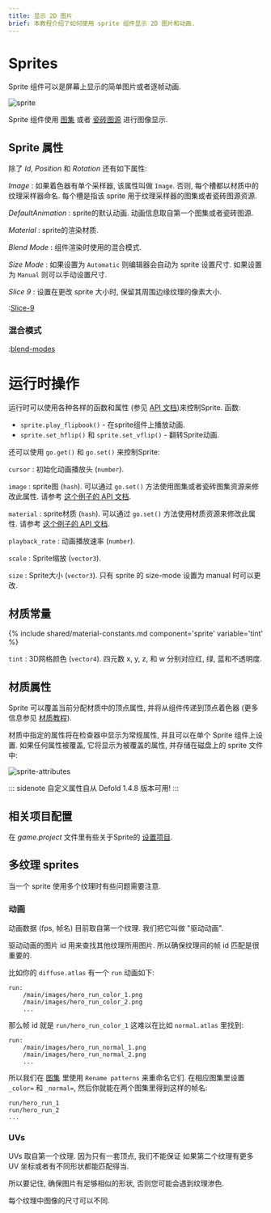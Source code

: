 ```yaml
---
title: 显示 2D 图片
brief: 本教程介绍了如何使用 sprite 组件显示 2D 图片和动画.
---
```


#  Sprites

Sprite 组件可以是屏幕上显示的简单图片或者逐帧动画.

![sprite](images/graphics/sprite.png)

Sprite 组件使用 [图集](/manuals/atlas) 或者 [瓷砖图源](/manuals/tilesource) 进行图像显示.

## Sprite 属性

除了 *Id*, *Position* 和 *Rotation* 还有如下属性:

*Image*
: 如果着色器有单个采样器, 该属性叫做 `Image`. 否则, 每个槽都以材质中的纹理采样器命名.
  每个槽是指该 sprite 用于纹理采样器的图集或者瓷砖图源资源.

*DefaultAnimation*
: sprite的默认动画. 动画信息取自第一个图集或者瓷砖图源.

*Material*
: sprite的渲染材质.

*Blend Mode*
: 组件渲染时使用的混合模式.

*Size Mode*
: 如果设置为 `Automatic` 则编辑器会自动为 sprite 设置尺寸. 如果设置为 `Manual` 则可以手动设置尺寸.

*Slice 9*
: 设置在更改 sprite 大小时, 保留其周围边缘纹理的像素大小.

:[Slice-9](../shared/slice-9-texturing.md)

### 混合模式
:[blend-modes](../shared/blend-modes.md)

# 运行时操作

运行时可以使用各种各样的函数和属性 (参见 [API 文档](/ref/sprite/))来控制Sprite. 函数:

* `sprite.play_flipbook()` - 在sprite组件上播放动画.
* `sprite.set_hflip()` 和 `sprite.set_vflip()` - 翻转Sprite动画.

还可以使用 `go.get()` 和 `go.set()` 来控制Sprite:

`cursor`
: 初始化动画播放头 (`number`).

`image`
: sprite图 (`hash`). 可以通过 `go.set()` 方法使用图集或者瓷砖图集资源来修改此属性. 请参考 [这个例子的 API 文档](/ref/sprite/#image).

`material`
: sprite材质 (`hash`). 可以通过 `go.set()` 方法使用材质资源来修改此属性. 请参考 [这个例子的 API 文档](/ref/sprite/#material).

`playback_rate`
: 动画播放速率 (`number`).

`scale`
: Sprite缩放 (`vector3`).

`size`
: Sprite大小 (`vector3`). 只有 sprite 的 size-mode 设置为 manual 时可以更改.

## 材质常量

{% include shared/material-constants.md component='sprite' variable='tint' %}

`tint`
: 3D网格颜色 (`vector4`). 四元数 x, y, z, 和 w 分别对应红, 绿, 蓝和不透明度.

## 材质属性

Sprite 可以覆盖当前分配材质中的顶点属性, 并将从组件传递到顶点着色器 (更多信息参见 [材质教程](/manuals/material/#attributes)).

材质中指定的属性将在检查器中显示为常规属性, 并且可以在单个 Sprite 组件上设置. 如果任何属性被覆盖, 它将显示为被覆盖的属性, 并存储在磁盘上的 sprite 文件中:

![sprite-attributes](../images/graphics/sprite-attributes.png)

::: sidenote
自定义属性自从 Defold 1.4.8 版本可用!
:::

## 相关项目配置

在 *game.project* 文件里有些关于Sprite的 [设置项目](/manuals/project-settings#sprite).

## 多纹理 sprites

当一个 sprite 使用多个纹理时有些问题需要注意.

### 动画

动画数据 (fps, 帧名) 目前取自第一个纹理. 我们把它叫做 "驱动动画".

驱动动画的图片 id 用来查找其他纹理所用图片.
所以确保纹理间的帧 id 匹配是很重要的.

比如你的 `diffuse.atlas` 有一个 `run` 动画如下:

```
run:
    /main/images/hero_run_color_1.png
    /main/images/hero_run_color_2.png
    ...
```

那么帧 id 就是 `run/hero_run_color_1` 这难以在比如 `normal.atlas` 里找到:

```
run:
    /main/images/hero_run_normal_1.png
    /main/images/hero_run_normal_2.png
    ...
```

所以我们在 [图集](/manuals/material/) 里使用 `Rename patterns` 来重命名它们.
在相应图集里设置 `_color=` 和 `_normal=`, 然后你就能在两个图集里得到这样的帧名:

```
run/hero_run_1
run/hero_run_2
...
```

### UVs

UVs 取自第一个纹理. 因为只有一套顶点, 我们不能保证
如果第二个纹理有更多 UV 坐标或者有不同形状都能匹配得当.

所以要记住, 确保图片有足够相似的形状, 否则您可能会遇到纹理渗色.

每个纹理中图像的尺寸可以不同.
